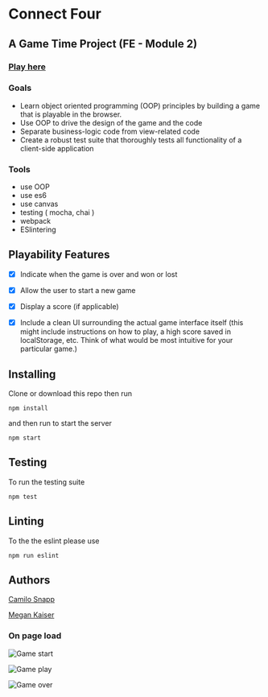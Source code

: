 # Connect Four
## A Game Time Project (FE - Module 2)
### [Play here](https://mrayanne113.github.io/connect-four/ "play here")

### Goals
* Learn object oriented programming (OOP) principles by building a game that is playable in the browser.
* Use OOP to drive the design of the game and the code
* Separate business-logic code from view-related code
* Create a robust test suite that thoroughly tests all functionality of a client-side application

### Tools
* use OOP
* use es6
* use canvas
* testing ( mocha, chai )
* webpack
* ESlintering

## Playability Features
* [X] Indicate when the game is over and won or lost
* [X] Allow the user to start a new game
* [X] Display a score (if applicable)
* [X] Include a clean UI surrounding the actual game interface itself (this might include instructions on how to play, a high score saved in localStorage, etc. Think of what would be most intuitive for your particular game.)


## Installing

Clone or download this repo then run 


```npm install```


and then run to start the server

```npm start```

## Testing 

To run the testing suite

```npm test```

## Linting 

To the the eslint please use

```npm run eslint```


## Authors

[Camilo Snapp](https://github.com/CamArturo "His Github Homepage")

[Megan Kaiser](https://github.com/mrayanne113 "Her Github Homepage")

### On page load

![Game start](img/game-start.png "Game start")

![Game play](img/game-play.png "Game play")

![Game over](img/game-win.png "Game over")

